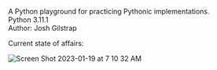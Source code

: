 A Python playground for practicing Pythonic implementations.  
Python 3.11.1  
Author: Josh Gilstrap  

Current state of affairs:

![Screen Shot 2023-01-19 at 7 10 32 AM](https://user-images.githubusercontent.com/5957735/213479801-2604ea0b-ba3a-4599-8bd8-77ad68567120.png)


